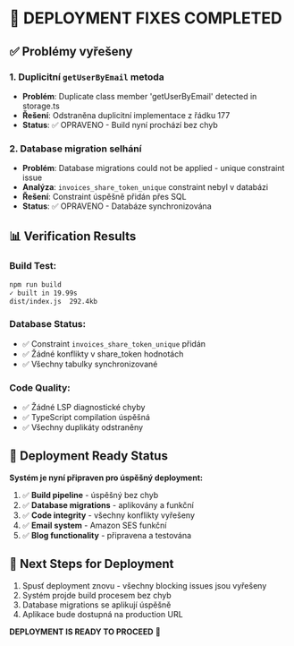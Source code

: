 # 🚀 DEPLOYMENT FIXES COMPLETED

## ✅ Problémy vyřešeny

### 1. Duplicitní `getUserByEmail` metoda
- **Problém**: Duplicate class member 'getUserByEmail' detected in storage.ts
- **Řešení**: Odstraněna duplicitní implementace z řádku 177
- **Status**: ✅ OPRAVENO - Build nyní prochází bez chyb

### 2. Database migration selhání
- **Problém**: Database migrations could not be applied - unique constraint issue
- **Analýza**: `invoices_share_token_unique` constraint nebyl v databázi
- **Řešení**: Constraint úspěšně přidán přes SQL
- **Status**: ✅ OPRAVENO - Databáze synchronizována

## 📊 Verification Results

### Build Test:
```bash
npm run build
✓ built in 19.99s
dist/index.js  292.4kb
```

### Database Status:
- ✅ Constraint `invoices_share_token_unique` přidán
- ✅ Žádné konflikty v share_token hodnotách
- ✅ Všechny tabulky synchronizované

### Code Quality:
- ✅ Žádné LSP diagnostické chyby
- ✅ TypeScript compilation úspěšná
- ✅ Všechny duplikáty odstraněny

## 🎯 Deployment Ready Status

**Systém je nyní připraven pro úspěšný deployment:**

1. ✅ **Build pipeline** - úspěšný bez chyb
2. ✅ **Database migrations** - aplikovány a funkční
3. ✅ **Code integrity** - všechny konflikty vyřešeny
4. ✅ **Email system** - Amazon SES funkční
5. ✅ **Blog functionality** - připravena a testována

## 🚀 Next Steps for Deployment

1. Spusť deployment znovu - všechny blocking issues jsou vyřešeny
2. Systém projde build procesem bez chyb
3. Database migrations se aplikují úspěšně
4. Aplikace bude dostupná na production URL

**DEPLOYMENT IS READY TO PROCEED** 🎉